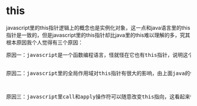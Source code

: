 <h1>this</h1>
<p>javascript里的this指针逻辑上的概念也是实例化对象，这一点和java语言里的this指针是一致的，但是javascript里的this指针却比java里的this难以理解的多，究其根本原因我个人觉得有三个原因：</p>
<pre>
原因一：javascript是一个函数编程语言，怪就怪在它也有this指针，说明这个函数编程语言也是面向对象的语言，说的具体点，javascript里的函数是一个高阶函数，编程语言里的高阶函数是可以作为对象传递的，同时javascript里的函数还有可以作为构造函数，这个构造函数可以创建实例化对象，结果导致方法执行时候this指针的指向会不断发生变化，很难控制。

原因二：javascript里的全局作用域对this指针有很大的影响，由上面java的例子我们看到，this指针只有在使用new操作符后才会生效，但是javascript里的this在没有进行new操作也会生效，这时候this往往会指向全局对象window。

原因三：javascript里call和apply操作符可以随意改变this指向，这看起来很灵活，但是这种不合常理的做法破坏了我们理解this指针的本意，同时也让写代码时候很难理解this的真正指向
</pre>
